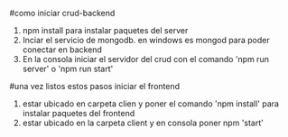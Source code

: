 #como iniciar crud-backend 
1. npm install para instalar paquetes del server
2. Inciar el servicio de mongodb. en windows es mongod  para poder conectar en backend
3. En la consola iniciar el servidor del crud con el comando 'npm run server' o 'npm run start'

#una vez listos estos pasos iniciar el frontend
1. estar ubicado en carpeta clien y poner el comando 'npm install' para instalar paquetes del frontend
2. estar ubicado en la carpeta client y en consola poner npm 'start'

